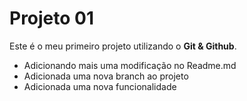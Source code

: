 # Projeto 01

Este é o meu primeiro projeto utilizando o **Git & Github**.

- Adicionando mais uma modificação no Readme.md
- Adicionada uma nova branch ao projeto
- Adicionada uma nova funcionalidade